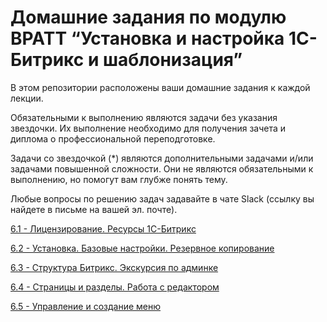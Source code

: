 # Домашние задания по модулю BPATT “Установка и настройка 1С-Битрикс и шаблонизация”

В этом репозитории расположены ваши домашние задания к каждой лекции.

Обязательными к выполнению являются задачи без указания звездочки. Их выполнение необходимо для получения зачета и диплома о профессиональной переподготовке.

Задачи со звездочкой (*) являются дополнительными задачами и/или задачами повышенной сложности. Они не являются обязательными к выполнению, но помогут вам глубже понять тему.

Любые вопросы по решению задач задавайте в чате Slack (ссылку вы найдете в письме на вашей эл. почте).

[6.1 - Лицензирование. Ресурсы 1С-Битрикс](https://github.com/netology-code/bpatt-homeworks/blob/main/6_01/6_01%20licensing.md)

[6.2 - Установка. Базовые настройки. Резервное копирование]()

[6.3 - Структура Битрикс. Экскурсия по админке]()

[6.4 - Страницы и разделы. Работа с редактором]()

[6.5 - Управление и создание меню]()
